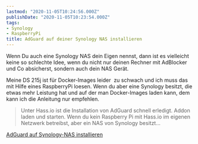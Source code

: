 ```yaml
---
lastmod: "2020-11-05T10:24:56.000Z"
publishDate: "2020-11-05T10:23:54.000Z"
tags:
- Synology
- RaspberryPi
title: AdGuard auf deiner Synology NAS installieren
---
```


Wenn Du auch eine Synology NAS dein Eigen nennst, dann ist es vielleicht keine so schlechte Idee, wenn du nicht nur deinen Rechner mit AdBlocker und Co absicherst, sondern auch dein NAS Gerät.

Meine DS 215j ist für Docker-Images leider  zu schwach und ich muss das mit Hilfe eines RaspberryPi loesen. Wenn du aber eine Synology besitzt, die etwas mehr Leistung hat und auf der man Docker-Images laden kann, dem kann ich die Anleitung nur empfehlen.

> Unter Hass.io ist die Installation von AdGuard schnell erledigt. Addon laden und starten. Wenn du kein Raspberry Pi mit Hass.io im eigenen Netzwerk betreibst, aber ein NAS von Synology besitzt…

[AdGuard auf Synology-NAS installieren](https://techbox.rocks/adguard-auf-synology-nas-installieren/)

<!--more-->
